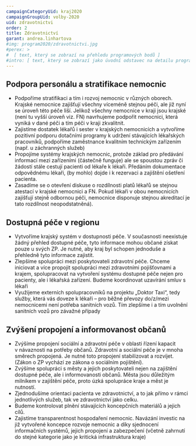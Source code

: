 ```yaml
---
campaignCategoryUid: kraj2020
campaignGroupUid: volby-2020
uid: zdravotnictvi 
order: 2
title: Zdravotnictví
garant: andrea.linhartova 
#img: program2020/zdravotnictvi.jpg
#perex: >
#  [ text, který se zobrazí na přehledu programových bodů ]
#intro: [ text, který se zobrazí jako úvodní odstavec na detailu programového bodu ]
---
```

## Podpora personálu a stratifikace nemocnic
- Podpoříme stratifikaci a tím i rozvoj nemocnic v různých oborech. Krajské nemocnice zajišťují všechny víceméně stejnou péči, ale již nyní se úroveň této péče liší. Jelikož všechny nemocnice v kraji jsou krajské (není tu vyšší úroveň viz. FN) navrhujeme podpořit nemocnici, která vyniká v dané péči a tím péči v kraji zkvalitnit. 
- Zajistíme dostatek lékařů i sester v krajských nemocnicích a vytvoříme pozitivní podporu dotačními programy k udržení stávajících lékařských pracovníků, podpoříme zaměstnance kvalitním technickým zařízením (např. u záchranných služeb)
- Propojíme systémy krajských nemocnic, protože základ pro předávání informací mezi zařízeními (částečně funguje) ale se spoustou zpráv či žádostí stále cestují pacienti od lékaře k lékaři. Předáním dokumentace odpovědnému lékaři, (by mohlo) dojde i k rezervaci a zajištění ošetření pacienta.
- Zasadíme se o otevření diskuse o rozdílnosti platů lékařů se stejnou atestací v krajské nemocnici a FN. Pokud lékaři v obou nemocnicích zajišťují stejně odbornou péči, nemocnice disponuje stejnou akreditací je tato rozdílnost neopodstatněná).

## Dostupná péče v regionu
- Vytvoříme krajský systém v dostupnosti péče. V současnosti neexistuje žádný přehled dostupné péče, tyto informace mohou občané získat pouze u svých ZP. Je nutné, aby kraj byl schopen jednoduše a přehledně tyto informace zajistit.
- Zlepšíme spolupráci mezi poskytovateli zdravotní péče. Chceme iniciovat a více propojit spolupráci mezi zdravotními pojišťovnami a krajem, spolupracovat na vytvoření systému dostupné péče nejen pro pacienty, ale i lékařská zařízení. Budeme koordinovat uzavírání smluv s lékaři
- Využijeme externích spolupracovníků na projektu „Doktor Taxi“, tedy služby, která vás doveze k lékaři – pro běžné převozy do/z/mezi nemocnicemi není potřeba sanitních vozů. Tím zlepšíme i a tím uvolnění sanitních vozů pro závažné případy

## Zvýšení propojení a informovanost občanů
- Zvýšíme propojení sociální a zdravotní péče v oblasti řízení kapacit v návaznosti na potřeby občanů. Zdravotní a sociální péče je v mnoha směrech propojená. Je nutné toto propojení stabilizovat a rozvíjet. (Zákon o ZP vychází ze zákona o sociálním pojištění).
- Zvýšíme spolupráci s městy a jejich poskytovateli nejen na zajištění dostupné péče, ale i informovanosti občanů. Města jsou důležitým milníkem v zajištění péče, proto úzká spolupráce kraje a měst je nutností.
- Zjednodušíme orientaci pacienta ve zdravotnictví, a to jak přímo v rámci jednotlivých služeb, tak ve zdravotnictví jako celku.
- Budeme kontrolovat plnění stávajících koncepčních materiálů a jejich cílů.
- Zajistíme transparentnost hospodaření nemocnic. Navázání investic na již vytvořené koncepce rozvoje nemocnic a díky sjednocení informačních systémů, jejich propojení a zabezpečení (včetně zahrnutí do stejné kategorie jako je kritická infrastruktura kraje)
